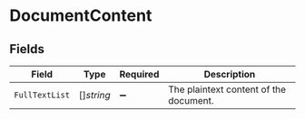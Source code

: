 # DocumentContent


## Fields

| Field                                  | Type                                   | Required                               | Description                            |
| -------------------------------------- | -------------------------------------- | -------------------------------------- | -------------------------------------- |
| `FullTextList`                         | []*string*                             | :heavy_minus_sign:                     | The plaintext content of the document. |